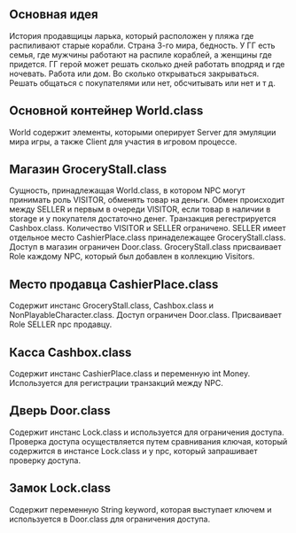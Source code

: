 ## Основная идея

История продавщицы ларька, который расположен у пляжа где распиливают старые корабли. Страна 3-го мира, бедность. 
У ГГ есть семья, где мужчины работают на распиле кораблей, а женщины где придется. ГГ герой может решать сколько дней
работать вподряд и где ночевать. Работа или дом. Во сколько открываться закрываться. Решать общаться с покупателями или 
нет, обсчитывать или нет и т д.

<!--MACRO{ssi|function=include|virtual=src/site/html/World.html} -->

## Основной контейнер World.class

World содержит элементы, которыми оперирует Server для эмуляции мира игры, а также Client для участия в игровом процессе.

<!--MACRO{snippet|id=world-1|file=src/main/java/stallgame/World.java} -->

## Магазин GroceryStall.class

Сущность, принадлежащая World.class, в котором NPC могут принимать роль VISITOR, обменять товар на деньги. Обмен 
происходит между SELLER и первым в очереди VISITOR, если товар в наличии в storage и у покупателя достаточно денег.
Транзакция регестрируется Cashbox.class.
Количество VISITOR и SELLER ограничено. SELLER имеет отдельное место CashierPlace.class принадележащее GroceryStall.class. 
Доступ в магазин ограничен Door.class.
GroceryStall.class присваивает Role каждому NPC, который был добавлен в коллекцию Visitors.

## Место продавца CashierPlace.class 

Содержит инстанс GroceryStall.class, Cashbox.class и NonPlayableCharacter.class.
Доступ ограничен Door.class. Присваивает Role SELLER npc продавцу.

## Касса Cashbox.class

Содержит инстанс CashierPlace.class и переменную int Money. Используется для регистрации транзакций между NPC.

## Дверь Door.class

Содержит инстанс Lock.class и используется для ограничения доступа. Проверка доступа осуществляется путем сравнивания 
ключая, который содержится в инстансе Lock.class и у npc, который запрашивает проверку доступа.

## Замок Lock.class

Содержит переменную String keyword, которая выступает ключем и используется в Door.class для ограничения доступа.







